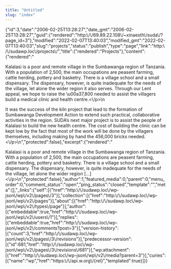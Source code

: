 ```yaml
---
title: "Untitled"
slug: "index"
---
```


{"id":3,"date":"2006-02-25T13:28:27","date\_gmt":"2006-02-25T13:28:27","guid":{"rendered":"http:\\/\\/69.89.22.108\\/~xinaesth\\/suda\\/?page\_id=3"},"modified":"2022-02-07T13:40:03","modified\_gmt":"2022-02-07T13:40:03","slug":"projects","status":"publish","type":"page","link":"http:\\/\\/sudawp.loc\\/projects\\/","title":{"rendered":"Projects"},"content":{"rendered":"

Kalalasi is a poor and remote village in the Sumbawanga region of Tanzania. With a population of 2,500, the main occupations are peasent farming, cattle herding, pottery and basketry. There is a village school and a small dispensary. The dispensary, however, is quite inadequate for the needs of the village, let alone the wider region it also serves. Through our Lent appeal, we hope to raise the \\u00a37,800 needed to assist the villagers build a medical clinic and health centre.<\\/p>\\n

It was the success of the kiln project that lead to the formation of Sumbawanga Development Action to extend such practical, collaborative activities in the region. SUDA’s next major project is to assist the people of Kalalasi to build the new health centre. The cost of building the clinic can be kept low by the fact that most of the work will be done by the villagers themselves, including making by hand the 456,000 bricks needed.<\\/p>\\n","protected":false},"excerpt":{"rendered":"

Kalalasi is a poor and remote village in the Sumbawanga region of Tanzania. With a population of 2,500, the main occupations are peasent farming, cattle herding, pottery and basketry. There is a village school and a small dispensary. The dispensary, however, is quite inadequate for the needs of the village, let alone the wider region \[…\]<\\/p>\\n","protected":false},"author":1,"featured\_media":0,"parent":0,"menu\_order":0,"comment\_status":"open","ping\_status":"closed","template":"","meta":\[\],"\_links":{"self":\[{"href":"http:\\/\\/sudawp.loc\\/wp-json\\/wp\\/v2\\/pages\\/3"}\],"collection":\[{"href":"http:\\/\\/sudawp.loc\\/wp-json\\/wp\\/v2\\/pages"}\],"about":\[{"href":"http:\\/\\/sudawp.loc\\/wp-json\\/wp\\/v2\\/types\\/page"}\],"author":\[{"embeddable":true,"href":"http:\\/\\/sudawp.loc\\/wp-json\\/wp\\/v2\\/users\\/1"}\],"replies":\[{"embeddable":true,"href":"http:\\/\\/sudawp.loc\\/wp-json\\/wp\\/v2\\/comments?post=3"}\],"version-history":\[{"count":3,"href":"http:\\/\\/sudawp.loc\\/wp-json\\/wp\\/v2\\/pages\\/3\\/revisions"}\],"predecessor-version":\[{"id":681,"href":"http:\\/\\/sudawp.loc\\/wp-json\\/wp\\/v2\\/pages\\/3\\/revisions\\/681"}\],"wp:attachment":\[{"href":"http:\\/\\/sudawp.loc\\/wp-json\\/wp\\/v2\\/media?parent=3"}\],"curies":\[{"name":"wp","href":"https:\\/\\/api.w.org\\/{rel}","templated":true}\]}}